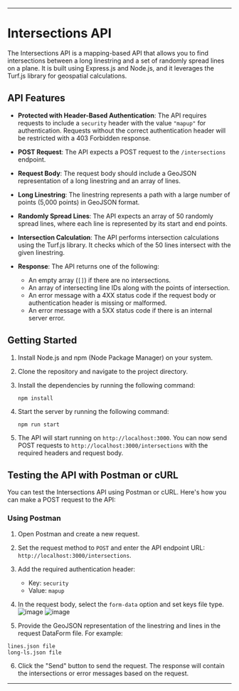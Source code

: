 
---
# Intersections API

The Intersections API is a mapping-based API that allows you to find intersections between a long linestring and a set of randomly spread lines on a plane. It is built using Express.js and Node.js, and it leverages the Turf.js library for geospatial calculations.

## API Features

- **Protected with Header-Based Authentication**: The API requires requests to include a `security` header with the value `"mapup"` for authentication. Requests without the correct authentication header will be restricted with a 403 Forbidden response.

- **POST Request**: The API expects a POST request to the `/intersections` endpoint.

- **Request Body**: The request body should include a GeoJSON representation of a long linestring and an array of lines.

- **Long Linestring**: The linestring represents a path with a large number of points (5,000 points) in GeoJSON format.

- **Randomly Spread Lines**: The API expects an array of 50 randomly spread lines, where each line is represented by its start and end points.

- **Intersection Calculation**: The API performs intersection calculations using the Turf.js library. It checks which of the 50 lines intersect with the given linestring.

- **Response**: The API returns one of the following:
  - An empty array (`[]`) if there are no intersections.
  - An array of intersecting line IDs along with the points of intersection.
  - An error message with a 4XX status code if the request body or authentication header is missing or malformed.
  - An error message with a 5XX status code if there is an internal server error.

## Getting Started

1. Install Node.js and npm (Node Package Manager) on your system.

2. Clone the repository and navigate to the project directory.

3. Install the dependencies by running the following command:
   ```
   npm install
   ```

4. Start the server by running the following command:
   ```
   npm run start
   ```

5. The API will start running on `http://localhost:3000`. You can now send POST requests to `http://localhost:3000/intersections` with the required headers and request body.

## Testing the API with Postman or cURL

You can test the Intersections API using Postman or cURL. Here's how you can make a POST request to the API:

### Using Postman

1. Open Postman and create a new request.

2. Set the request method to `POST` and enter the API endpoint URL: `http://localhost:3000/intersections`.

3. Add the required authentication header:
   - Key: `security`
   - Value: `mapup`

4. In the request body, select the `form-data` option and set keys file type.
![image](https://github.com/Rishabh-Gaud/mapup/assets/65586827/65596724-21ca-4b49-88c4-31bcd5d087e8)
![image](https://github.com/Rishabh-Gaud/mapup/assets/65586827/a4af99bd-db47-4030-84c6-1e32411e5e8e)

5. Provide the GeoJSON representation of the linestring and lines in the request DataForm file. For example:
```
lines.json file
long-ls.json file

```

6. Click the "Send" button to send the request. The response will contain the intersections or error messages based on the request.


---
